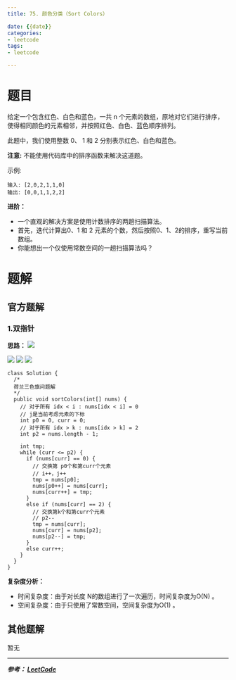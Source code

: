 ```yaml
---
title: 75. 颜色分类（Sort Colors）

date: {{date}}
categories:
- leetcode
tags:
- leetcode

---
```

# 题目
给定一个包含红色、白色和蓝色，一共 n 个元素的数组，原地对它们进行排序，使得相同颜色的元素相邻，并按照红色、白色、蓝色顺序排列。

此题中，我们使用整数 0、 1 和 2 分别表示红色、白色和蓝色。

**注意:**
不能使用代码库中的排序函数来解决这道题。

示例:
```
输入: [2,0,2,1,1,0]
输出: [0,0,1,1,2,2]
```

**进阶：**

- 一个直观的解决方案是使用计数排序的两趟扫描算法。
- 首先，迭代计算出0、1 和 2 元素的个数，然后按照0、1、2的排序，重写当前数组。
- 你能想出一个仅使用常数空间的一趟扫描算法吗？


# 题解

## 官方题解
### 1.双指针
**思路：**
![](https://pic.leetcode-cn.com/3ab6cc20bb91835c2722c688c2f894e407289333bae839a930957461e810a957-image.png)

![](https://pic.leetcode-cn.com/fe866418cf2c4a3f952e306244154bedf08de877cd32c90a3360037083f824f3-image.png)
![](https://pic.leetcode-cn.com/cf9424fc35b46c2cc22245bcabd1a6c9174b45330fa3583ad1d0b7ffccd24467-image.png)
![](https://pic.leetcode-cn.com/37d97fa81e2a9c8c745792aea95cb4662a1e3b8995f56ec6cccd2f24ab7c6376-image.png)

```
class Solution {
  /*
  荷兰三色旗问题解
  */
  public void sortColors(int[] nums) {
    // 对于所有 idx < i : nums[idx < i] = 0
    // j是当前考虑元素的下标
    int p0 = 0, curr = 0;
    // 对于所有 idx > k : nums[idx > k] = 2
    int p2 = nums.length - 1;

    int tmp;
    while (curr <= p2) {
      if (nums[curr] == 0) {
        // 交换第 p0个和第curr个元素
        // i++，j++
        tmp = nums[p0];
        nums[p0++] = nums[curr];
        nums[curr++] = tmp;
      }
      else if (nums[curr] == 2) {
        // 交换第k个和第curr个元素
        // p2--
        tmp = nums[curr];
        nums[curr] = nums[p2];
        nums[p2--] = tmp;
      }
      else curr++;
    }
  }
}
```
**复杂度分析：**
- 时间复杂度：由于对长度 N的数组进行了一次遍历，时间复杂度为O(N) 。
- 空间复杂度：由于只使用了常数空间，空间复杂度为O(1) 。


## 其他题解
暂无


---
***参考：
[LeetCode](https://leetcode-cn.com/problems/sort-colors/solution/yan-se-fen-lei-by-leetcode/)***
